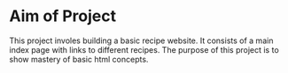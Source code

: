 <h1>Aim of Project</h1>
This project involes building a basic recipe website. 
It consists of a main index page with links to different recipes. 
The purpose of this project is to show mastery of basic html concepts. 
